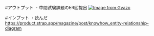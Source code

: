 #アウトプット
・中間試験課題のER図提出
[![Image from Gyazo](https://i.gyazo.com/759dac6f1656a1d69e9b54e55342ba69.png)](https://gyazo.com/759dac6f1656a1d69e9b54e55342ba69)

#インプット
・読んだ　　　　https://product.strap.app/magazine/post/knowhow_entity-relationship-diagram

